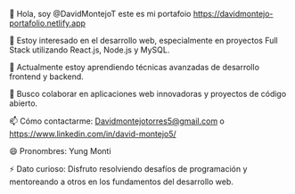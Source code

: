 👋 Hola, soy @DavidMontejoT este es mi portafoio https://davidmontejo-portafolio.netlify.app

👀 Estoy interesado en el desarrollo web, especialmente en proyectos Full Stack utilizando React.js, Node.js y MySQL.

🌱 Actualmente estoy aprendiendo técnicas avanzadas de desarrollo frontend y backend.

💞️ Busco colaborar en aplicaciones web innovadoras y proyectos de código abierto.

📫 Cómo contactarme: Davidmontejotorres5@gmail.com o https://www.linkedin.com/in/david-montejo5/

😄 Pronombres: Yung Monti

⚡ Dato curioso: Disfruto resolviendo desafíos de programación y mentoreando a otros en los fundamentos del desarrollo web.

<!---
DavidMontejoT/DavidMontejoT is a ✨ special ✨ repository because its `README.md` (this file) appears on your GitHub profile.
You can click the Preview link to take a look at your changes.
--->
